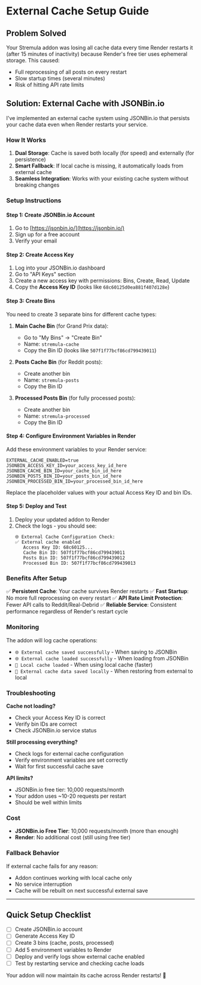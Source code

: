 # External Cache Setup Guide

## Problem Solved
Your Stremula addon was losing all cache data every time Render restarts it (after 15 minutes of inactivity) because Render's free tier uses ephemeral storage. This caused:
- Full reprocessing of all posts on every restart
- Slow startup times (several minutes)
- Risk of hitting API rate limits

## Solution: External Cache with JSONBin.io

I've implemented an external cache system using JSONBin.io that persists your cache data even when Render restarts your service.

### How It Works
1. **Dual Storage**: Cache is saved both locally (for speed) and externally (for persistence)
2. **Smart Fallback**: If local cache is missing, it automatically loads from external cache
3. **Seamless Integration**: Works with your existing cache system without breaking changes

### Setup Instructions

#### Step 1: Create JSONBin.io Account
1. Go to [https://jsonbin.io/](https://jsonbin.io/)
2. Sign up for a free account
3. Verify your email

#### Step 2: Create Access Key
1. Log into your JSONBin.io dashboard
2. Go to "API Keys" section
3. Create a new access key with permissions: Bins, Create, Read, Update
4. Copy the **Access Key ID** (looks like `68c60125d0ea881f407d128e`)

#### Step 3: Create Bins
You need to create 3 separate bins for different cache types:

1. **Main Cache Bin** (for Grand Prix data):
   - Go to "My Bins" → "Create Bin"
   - Name: `stremula-cache`
   - Copy the Bin ID (looks like `507f1f77bcf86cd799439011`)

2. **Posts Cache Bin** (for Reddit posts):
   - Create another bin
   - Name: `stremula-posts`
   - Copy the Bin ID

3. **Processed Posts Bin** (for fully processed posts):
   - Create another bin
   - Name: `stremula-processed`
   - Copy the Bin ID

#### Step 4: Configure Environment Variables in Render
Add these environment variables to your Render service:

```
EXTERNAL_CACHE_ENABLED=true
JSONBIN_ACCESS_KEY_ID=your_access_key_id_here
JSONBIN_CACHE_BIN_ID=your_cache_bin_id_here
JSONBIN_POSTS_BIN_ID=your_posts_bin_id_here
JSONBIN_PROCESSED_BIN_ID=your_processed_bin_id_here
```

Replace the placeholder values with your actual Access Key ID and bin IDs.

#### Step 5: Deploy and Test
1. Deploy your updated addon to Render
2. Check the logs - you should see:
   ```
   🌐 External Cache Configuration Check:
   ✅ External cache enabled
      Access Key ID: 68c60125...
      Cache Bin ID: 507f1f77bcf86cd799439011
      Posts Bin ID: 507f1f77bcf86cd799439012
      Processed Bin ID: 507f1f77bcf86cd799439013
   ```

### Benefits After Setup

✅ **Persistent Cache**: Your cache survives Render restarts
✅ **Fast Startup**: No more full reprocessing on every restart
✅ **API Rate Limit Protection**: Fewer API calls to Reddit/Real-Debrid
✅ **Reliable Service**: Consistent performance regardless of Render's restart cycle

### Monitoring

The addon will log cache operations:
- `🌐 External cache saved successfully` - When saving to JSONBin
- `🌐 External cache loaded successfully` - When loading from JSONBin
- `📁 Local cache loaded` - When using local cache (faster)
- `💾 External cache data saved locally` - When restoring from external to local

### Troubleshooting

**Cache not loading?**
- Check your Access Key ID is correct
- Verify bin IDs are correct
- Check JSONBin.io service status

**Still processing everything?**
- Check logs for external cache configuration
- Verify environment variables are set correctly
- Wait for first successful cache save

**API limits?**
- JSONBin.io free tier: 10,000 requests/month
- Your addon uses ~10-20 requests per restart
- Should be well within limits

### Cost
- **JSONBin.io Free Tier**: 10,000 requests/month (more than enough)
- **Render**: No additional cost (still using free tier)

### Fallback Behavior
If external cache fails for any reason:
- Addon continues working with local cache only
- No service interruption
- Cache will be rebuilt on next successful external save

---

## Quick Setup Checklist

- [ ] Create JSONBin.io account
- [ ] Generate Access Key ID
- [ ] Create 3 bins (cache, posts, processed)
- [ ] Add 5 environment variables to Render
- [ ] Deploy and verify logs show external cache enabled
- [ ] Test by restarting service and checking cache loads

Your addon will now maintain its cache across Render restarts! 🎉
